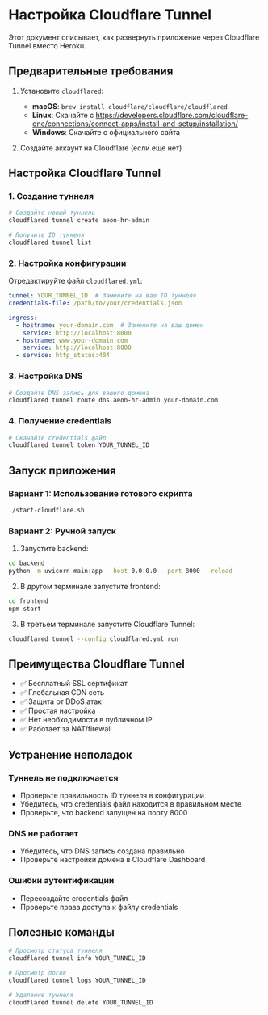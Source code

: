 # Настройка Cloudflare Tunnel

Этот документ описывает, как развернуть приложение через Cloudflare Tunnel вместо Heroku.

## Предварительные требования

1. Установите `cloudflared`:
   - **macOS**: `brew install cloudflare/cloudflare/cloudflared`
   - **Linux**: Скачайте с https://developers.cloudflare.com/cloudflare-one/connections/connect-apps/install-and-setup/installation/
   - **Windows**: Скачайте с официального сайта

2. Создайте аккаунт на Cloudflare (если еще нет)

## Настройка Cloudflare Tunnel

### 1. Создание туннеля

```bash
# Создайте новый туннель
cloudflared tunnel create aeon-hr-admin

# Получите ID туннеля
cloudflared tunnel list
```

### 2. Настройка конфигурации

Отредактируйте файл `cloudflared.yml`:

```yaml
tunnel: YOUR_TUNNEL_ID  # Замените на ваш ID туннеля
credentials-file: /path/to/your/credentials.json

ingress:
  - hostname: your-domain.com  # Замените на ваш домен
    service: http://localhost:8000
  - hostname: www.your-domain.com
    service: http://localhost:8000
  - service: http_status:404
```

### 3. Настройка DNS

```bash
# Создайте DNS запись для вашего домена
cloudflared tunnel route dns aeon-hr-admin your-domain.com
```

### 4. Получение credentials

```bash
# Скачайте credentials файл
cloudflared tunnel token YOUR_TUNNEL_ID
```

## Запуск приложения

### Вариант 1: Использование готового скрипта

```bash
./start-cloudflare.sh
```

### Вариант 2: Ручной запуск

1. Запустите backend:
```bash
cd backend
python -m uvicorn main:app --host 0.0.0.0 --port 8000 --reload
```

2. В другом терминале запустите frontend:
```bash
cd frontend
npm start
```

3. В третьем терминале запустите Cloudflare Tunnel:
```bash
cloudflared tunnel --config cloudflared.yml run
```

## Преимущества Cloudflare Tunnel

- ✅ Бесплатный SSL сертификат
- ✅ Глобальная CDN сеть
- ✅ Защита от DDoS атак
- ✅ Простая настройка
- ✅ Нет необходимости в публичном IP
- ✅ Работает за NAT/firewall

## Устранение неполадок

### Туннель не подключается
- Проверьте правильность ID туннеля в конфигурации
- Убедитесь, что credentials файл находится в правильном месте
- Проверьте, что backend запущен на порту 8000

### DNS не работает
- Убедитесь, что DNS запись создана правильно
- Проверьте настройки домена в Cloudflare Dashboard

### Ошибки аутентификации
- Пересоздайте credentials файл
- Проверьте права доступа к файлу credentials

## Полезные команды

```bash
# Просмотр статуса туннеля
cloudflared tunnel info YOUR_TUNNEL_ID

# Просмотр логов
cloudflared tunnel logs YOUR_TUNNEL_ID

# Удаление туннеля
cloudflared tunnel delete YOUR_TUNNEL_ID
``` 